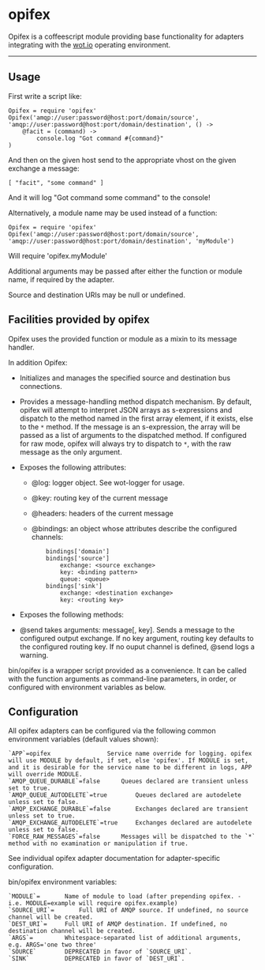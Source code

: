 # opifex

Opifex is a coffeescript module providing base functionality for adapters integrating with the [wot.io](http://wot.io) operating environment.

-----

## Usage

First write a script like:

	Opifex = require 'opifex'
	Opifex('amqp://user:password@host:port/domain/source', 'amqp://user:password@host:port/domain/destination', () ->
		@facit = (command) ->
			console.log "Got command #{command}"
	)


And then on the given host send to the appropriate vhost on the given exchange a message:

	[ "facit", "some command" ]

And it will log "Got command some command" to the console!

Alternatively, a module name may be used instead of a function:

	Opifex = require 'opifex'
	Opifex('amqp://user:password@host:port/domain/source', 'amqp://user:password@host:port/domain/destination', 'myModule')

Will require 'opifex.myModule'

Additional arguments may be passed after either the function or module name, if required by the adapter.

Source and destination URIs may be null or undefined.

## Facilities provided by opifex

Opifex uses the provided function or module as a mixin to its message handler.

In addition Opifex:

* Initializes and manages the specified source and destination bus connections.
* Provides a message-handling method dispatch mechanism. By default, opifex will attempt to interpret JSON arrays as s-expressions and dispatch to the method named in the first array element, if it exists, else to the `*` method. If the message is an s-expression, the array will be passed as a list of arguments to the dispatched method. If configured for raw mode, opifex will always try to dispatch to `*`, with the raw message as the only argument.
* Exposes the following attributes:

  * @log: logger object. See wot-logger for usage.
  * @key: routing key of the current message
  * @headers: headers of the current message
  * @bindings: an object whose attributes describe the configured channels:

			bindings['domain']
			bindings['source']
				exchange: <source exchange>
				key: <binding pattern>
				queue: <queue>
			bindings['sink']
				exchange: <destination exchange>
				key: <routing key>

* Exposes the following methods:
*   @send takes arguments: message[, key]. Sends a message to the configured output exchange. If no key argument, routing key defaults to the configured routing key. If no ouput channel is defined, @send logs a warning.

bin/opifex is a wrapper script provided as a convenience. It can be called with the function arguments as command-line parameters, in order, or configured with environment variables as below.

## Configuration

All opifex adapters can be configured via the following common environment variables (default values shown):

	`APP`=opifex				Service name override for logging. opifex will use MODULE by default, if set, else 'opifex'. If MODULE is set, and it is desirable for the service name to be different in logs, APP will override MODULE.
	`AMQP_QUEUE_DURABLE`=false		Queues declared are transient unless set to true.
	`AMQP_QUEUE_AUTODELETE`=true		Queues declared are autodelete unless set to false.
	`AMQP_EXCHANGE_DURABLE`=false		Exchanges declared are transient unless set to true.
	`AMQP_EXCHANGE_AUTODELETE`=true		Exchanges declared are autodelete unless set to false.
	`FORCE_RAW_MESSAGES`=false		Messages will be dispatched to the `*` method with no examination or manipulation if true.

See individual opifex adapter documentation for adapter-specific configuration.

bin/opifex environment variables:

	
	`MODULE`=		Name of module to load (after prepending opifex. - i.e. MODULE=example will require opifex.example)
	`SOURCE_URI`=		Full URI of AMQP source. If undefined, no source channel will be created.
	`DEST_URI`=		Full URI of AMQP destination. If undefined, no destination channel will be created.
	`ARGS`=			Whitespace-separated list of additional arguments, e.g. ARGS='one two three'
	`SOURCE`		DEPRECATED in favor of `SOURCE_URI`.
	`SINK`			DEPRECATED in favor of `DEST_URI`.


